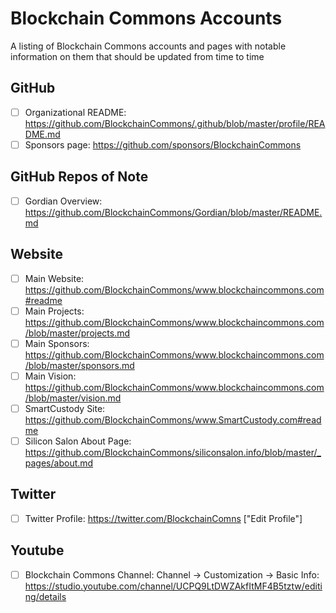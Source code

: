 # Blockchain Commons Accounts

A listing of Blockchain Commons accounts and pages with notable information on them that should be updated from time to time

## GitHub

- [ ] Organizational README: https://github.com/BlockchainCommons/.github/blob/master/profile/README.md
- [ ] Sponsors page: https://github.com/sponsors/BlockchainCommons

## GitHub Repos of Note

- [ ] Gordian Overview: https://github.com/BlockchainCommons/Gordian/blob/master/README.md

## Website

- [ ] Main Website: https://github.com/BlockchainCommons/www.blockchaincommons.com#readme
- [ ] Main Projects: https://github.com/BlockchainCommons/www.blockchaincommons.com/blob/master/projects.md
- [ ] Main Sponsors: https://github.com/BlockchainCommons/www.blockchaincommons.com/blob/master/sponsors.md
- [ ] Main Vision: https://github.com/BlockchainCommons/www.blockchaincommons.com/blob/master/vision.md
- [ ] SmartCustody Site: https://github.com/BlockchainCommons/www.SmartCustody.com#readme
- [ ] Silicon Salon About Page: https://github.com/BlockchainCommons/siliconsalon.info/blob/master/_pages/about.md

## Twitter

- [ ] Twitter Profile: https://twitter.com/BlockchainComns ["Edit Profile"]

## Youtube

- [ ] Blockchain Commons Channel: Channel -> Customization -> Basic Info: https://studio.youtube.com/channel/UCPQ9LtDWZAkfItMF4B5tztw/editing/details
